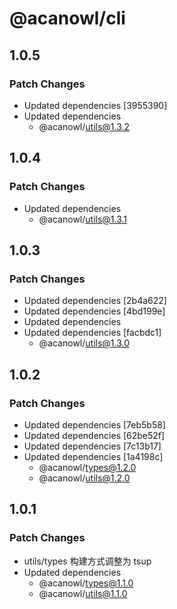 # @acanowl/cli

## 1.0.5

### Patch Changes

- Updated dependencies [3955390]
- Updated dependencies
  - @acanowl/utils@1.3.2

## 1.0.4

### Patch Changes

- Updated dependencies
  - @acanowl/utils@1.3.1

## 1.0.3

### Patch Changes

- Updated dependencies [2b4a622]
- Updated dependencies [4bd199e]
- Updated dependencies
- Updated dependencies [facbdc1]
  - @acanowl/utils@1.3.0

## 1.0.2

### Patch Changes

- Updated dependencies [7eb5b58]
- Updated dependencies [62be52f]
- Updated dependencies [7c13b17]
- Updated dependencies [1a4198c]
  - @acanowl/types@1.2.0
  - @acanowl/utils@1.2.0

## 1.0.1

### Patch Changes

- utils/types 构建方式调整为 tsup
- Updated dependencies
  - @acanowl/types@1.1.0
  - @acanowl/utils@1.1.0
